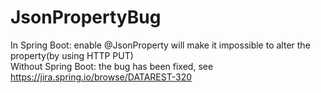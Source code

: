 # JsonPropertyBug

In Spring Boot: enable @JsonProperty will make it impossible to alter the property(by using HTTP PUT)     
Without Spring Boot: the bug has been fixed, see https://jira.spring.io/browse/DATAREST-320
